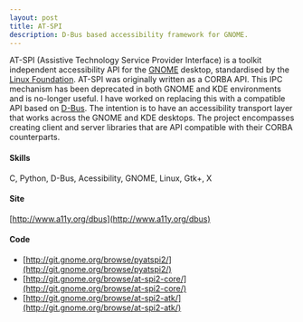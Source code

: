 ```yaml
---
layout: post
title: AT-SPI
description: D-Bus based accessibility framework for GNOME.
---
```


AT-SPI (Assistive Technology Service Provider Interface) is a toolkit
independent accessibility API for the [GNOME](http://www.gnome.org/) desktop,
standardised by the
[Linux Foundation](http://www.linuxfoundation.org/collaborate/workgroups/accessibility/atk/at-spi/at-spi_on_d-bus). AT-SPI was originally written as a CORBA API. This IPC mechanism has been deprecated in both GNOME and KDE environments and is no-longer useful. I have worked on replacing this with a compatible API based on [D-Bus](http://www.freedesktop.org/wiki/Software/dbus). The intention is to have an accessibility transport layer that works across the GNOME and KDE desktops. The project encompasses creating client and server libraries that are API compatible with their CORBA counterparts.

#### Skills

C, Python, D-Bus, Acessibility, GNOME, Linux, Gtk+, X

#### Site

[http://www.a11y.org/dbus](http://www.a11y.org/dbus)

#### Code

 * [http://git.gnome.org/browse/pyatspi2/](http://git.gnome.org/browse/pyatspi2/)
 * [http://git.gnome.org/browse/at-spi2-core/](http://git.gnome.org/browse/at-spi2-core/)
 * [http://git.gnome.org/browse/at-spi2-atk/](http://git.gnome.org/browse/at-spi2-atk/)
